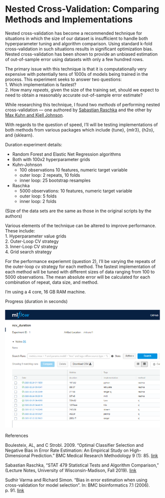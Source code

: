 
# Nested Cross-Validation: Comparing Methods and Implementations

Nested cross-validation has become a recommended technique for
situations in which the size of our dataset is insufficient to handle
both hyperparameter tuning and algorithm comparison. Using standard
k-fold cross-validation in such situations results in significant
optimization bias. Nested cross-validation has been shown to provide an
unbiased estimation of out-of-sample error using datasets with only a
few hundred rows.

The primary issue with this technique is that it is computationally very
expensive with potentially tens of 1000s of models being trained in the
process. This experiment seeks to answer two questions:  
1\. Which implementation is fastest?  
2\. How many *repeats*, given the size of the training set, should we
expect to need to obtain a reasonably accurate out-of-sample error
estimate?

While researching this technique, I found two *methods* of performing
nested cross-validation — one authored by [Sabastian
Raschka](https://github.com/rasbt/stat479-machine-learning-fs19/blob/master/11_eval4-algo/code/11-eval4-algo__nested-cv_verbose1.ipynb)
and the other by [Max Kuhn and Kjell
Johnson](https://tidymodels.github.io/rsample/articles/Applications/Nested_Resampling.html).

With regards to the question of speed, I’ll will be testing
implementations of both methods from various packages which include
{tune}, {mlr3}, {h2o}, and {sklearn}.

Duration experiment details:

  - Random Forest and Elastic Net Regression algorithms  
  - Both with 100x2 hyperparameter grids  
  - Kuhn-Johnson
      - 100 observations 10 features, numeric target variable  
      - outer loop: 2 repeats, 10 folds  
      - inner loop: 25 bootstrap resamples  
  - Raschka
      - 5000 observations: 10 features, numeric target variable  
      - outer loop: 5 folds  
      - inner loop: 2 folds

(Size of the data sets are the same as those in the original scripts by
the authors)

Various elements of the technique can be altered to improve performance.
These include:  
1\. Hyperparameter value grids  
2\. Outer-Loop CV strategy  
3\. Inner-Loop CV strategy  
4\. Grid search strategy

For the performance experiemnt (question 2), I’ll be varying the repeats
of the outer-loop cv strategy for each method. The fastest
implementation of each method will be tuned with different sizes of data
ranging from 100 to 5000 observations. The mean absolute error will be
calculated for each combination of repeat, data size, and method.

I’m using a 4 core, 16 GB RAM machine.

Progress (duration in seconds)

![](duration-experiment/kuhn-johnson/outputs/0224-results.png)

References

Boulesteix, AL, and C Strobl. 2009. “Optimal Classifier Selection and
Negative Bias in Error Rate Estimation: An Empirical Study on
High-Dimensional Prediction.” BMC Medical Research Methodology 9 (1):
85.
[link](https://www.researchgate.net/publication/40756303_Optimal_classifier_selection_and_negative_bias_in_error_rate_estimation_An_empirical_study_on_high-dimensional_prediction)

Sabastian Raschka, “STAT 479 Statistical Tests and Algorithm
Comparison,” (Lecture Notes, University of Wisconsin-Madison, Fall
2019).
[link](https://github.com/rasbt/stat479-machine-learning-fs19/blob/master/11_eval4-algo/11-eval4-algo__notes.pdf)

Sudhir Varma and Richard Simon. “Bias in error estimation when using
cross-validation for model selection”. In: BMC bioinformatics 7.1
(2006). p. 91.
[link](https://bmcbioinformatics.biomedcentral.com/articles/10.1186/1471-2105-7-91)
